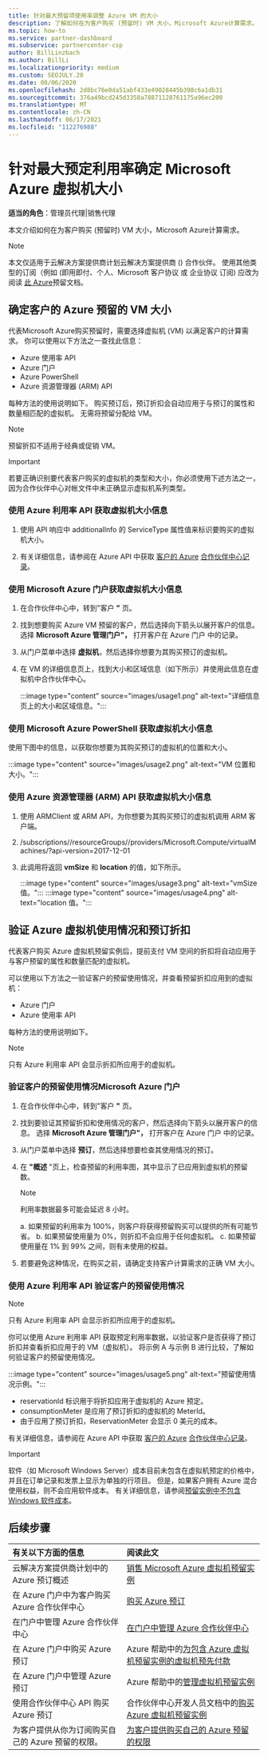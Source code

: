 ```yaml
---
title: 针对最大预留项使用率调整 Azure VM 的大小
description: 了解如何在为客户购买 (预留时) VM 大小，Microsoft Azure计算需求。
ms.topic: how-to
ms.service: partner-dashboard
ms.subservice: partnercenter-csp
author: BillLinzbach
ms.author: BillLi
ms.localizationpriority: medium
ms.custom: SEOJULY.20
ms.date: 08/06/2020
ms.openlocfilehash: 2d8bc76e0da51abf433e49028445b398c6a1db31
ms.sourcegitcommit: 376a49bcd245d3358a78871128761175a96ec200
ms.translationtype: MT
ms.contentlocale: zh-CN
ms.lasthandoff: 06/17/2021
ms.locfileid: "112276988"
---
```

# <a name="microsoft-azure-vm-sizing-for-maximum-reservation-usage"></a>针对最大预定利用率确定 Microsoft Azure 虚拟机大小

**适当的角色**：管理员代理|销售代理

本文介绍如何在为客户购买 (预留时) VM 大小，Microsoft Azure计算需求。
 
> [!NOTE]
> 本文仅适用于云解决方案提供商计划云解决方案提供商 () 合作伙伴。 使用其他类型的订阅（例如 (即用即付、个人、Microsoft 客户协议 或 企业协议 订阅) 应改为阅读 [此 Azure](/azure/cost-management-billing/reservations)预留文档。

## <a name="determine-the-vm-size-for-a-customers-azure-reservation"></a>确定客户的 Azure 预留的 VM 大小

代表Microsoft Azure购买预留时，需要选择虚拟机 (VM) 以满足客户的计算需求。 你可以使用以下方法之一查找此信息：

- Azure 使用率 API
- Azure 门户
- Azure PowerShell
- Azure 资源管理器 (ARM) API

每种方法的使用说明如下。 购买预订后，预订折扣会自动应用于与预订的属性和数量相匹配的虚拟机。 无需将预留分配给 VM。

>[!NOTE]
>预留折扣不适用于经典或促销 VM。

>[!IMPORTANT]
>若要正确识别要代表客户购买的虚拟机的类型和大小，你必须使用下述方法之一，因为合作伙伴中心对帐文件中未正确显示虚拟机系列类型。

### <a name="get-vm-sizing-information-using-the-azure-utilization-api"></a>使用 Azure 利用率 API 获取虚拟机大小信息

1. 使用 API 响应中 additionalInfo 的 ServiceType 属性值来标识要购买的虚拟机大小。

2. 有关详细信息，请参阅在 Azure API 中获取 [客户的 Azure](/partner-center/develop/get-a-customer-s-utilization-record-for-azure) [合作伙伴中心记录](/partner-center/develop/)。

### <a name="get-vm-sizing-information-using-the-microsoft-azure-portal"></a>使用 Microsoft Azure 门户获取虚拟机大小信息

1. 在合作伙伴中心中，转到"客户 **"** 页。

2. 找到想要购买 Azure VM 预留的客户，然后选择向下箭头以展开客户的信息。 选择 **Microsoft Azure 管理门户"，** 打开客户在 Azure 门户 中的记录。

3. 从门户菜单中选择 **虚拟机**，然后选择你想要为其购买预订的虚拟机。

4. 在 VM 的详细信息页上，找到大小和区域信息（如下所示）并使用此信息在虚拟机中合作伙伴中心。  

   :::image type="content" source="images/usage1.png" alt-text="详细信息页上的大小和区域信息。":::

### <a name="get-vm-sizing-information-using-microsoft-azure-powershell"></a>使用 Microsoft Azure PowerShell 获取虚拟机大小信息

使用下图中的信息，以获取你想要为其购买预订的虚拟机的位置和大小。 

:::image type="content" source="images/usage2.png" alt-text="VM 位置和大小。":::

### <a name="get-vm-sizing-information-using-the-azure-resource-manager-arm-api"></a>使用 Azure 资源管理器 (ARM) API 获取虚拟机大小信息

1. 使用 ARMClient 或 ARM API，为你想要为其购买预订的虚拟机调用 ARM 客户端。

2. /subscriptions/<Subscription ID>/resourceGroups/<Resource group name>/providers/Microsoft.Compute/virtualMachines/<VM Instance Name>?api-version=2017-12-01

3. 此调用将返回 **vmSize** 和 **location** 的值，如下所示。

    :::image type="content" source="images/usage3.png" alt-text="vmSize 值。":::
    :::image type="content" source="images/usage4.png" alt-text="location 值。":::

## <a name="verify-azure-vm-usage-and-reservation-discount"></a>验证 Azure 虚拟机使用情况和预订折扣

代表客户购买 Azure 虚拟机预留实例后，提前支付 VM 空间的折扣将自动应用于与客户预留的属性和数量匹配的虚拟机。

可以使用以下方法之一验证客户的预留使用情况，并查看预留折扣应用到的虚拟机：

- Azure 门户
- Azure 使用率 API

每种方法的使用说明如下。

>[!NOTE]
>只有 Azure 利用率 API 会显示折扣所应用于的虚拟机。  

### <a name="verify-the-customers-reservation-usage-in-the-microsoft-azure-portal"></a>验证客户的预留使用情况Microsoft Azure 门户

1. 在合作伙伴中心中，转到"客户 **"** 页。

2. 找到要验证其预留折扣和使用情况的客户，然后选择向下箭头以展开客户的信息。 选择 **Microsoft Azure 管理门户"，** 打开客户在 Azure 门户 中的记录。
3. 从门户菜单中选择 **预订**，然后选择想要检查其使用情况的预订。
4. 在 **"概述** "页上，检查预留的利用率图，其中显示了已应用到虚拟机的预留数。

    >[!NOTE]
    >利用率数据最多可能会延迟 8 小时。

    a. 如果预留的利用率为 100%，则客户将获得预留购买可以提供的所有可能节省。
    b. 如果预留使用量为 0%，则折扣不会应用于任何虚拟机。
    c. 如果预留使用量在 1% 到 99% 之间，则有未使用的权益。

5. 若要避免这种情况，在购买之前，请确定支持客户计算需求的正确 VM 大小。

### <a name="verify-the-customers-reservation-usage-with-the-azure-utilization-api"></a>使用 Azure 利用率 API 验证客户的预留使用情况

>[!NOTE]
>只有 Azure 利用率 API 会显示折扣所应用于的虚拟机。  

你可以使用 Azure 利用率 API 获取预定利用率数据，以验证客户是否获得了预订折扣并查看折扣应用于的 VM（虚拟机）。 将示例 A 与示例 B 进行比较，了解如何验证客户的预留使用情况。

:::image type="content" source="images/usage5.png" alt-text="预留使用情况示例。":::

- reservationId 标识用于将折扣应用于虚拟机的 Azure 预定。
- consumptionMeter 是应用了预订折扣的虚拟机的 MeterId。
- 由于应用了预订折扣，ReservationMeter 会显示 0 美元的成本。

有关详细信息，请参阅在 Azure API 中获取 [客户的 Azure](/partner-center/develop/get-a-customer-s-utilization-record-for-azure) [合作伙伴中心记录](/partner-center/develop/)。

>[!IMPORTANT]
>软件（如 Microsoft Windows Server）成本目前未包含在虚拟机预定的价格中，并且在订单记录和发票上显示为单独的行项目。 但是，如果客户拥有 Azure 混合使用权益，则不会应用软件成本。 有关详细信息，请参阅[预留实例中不包含 Windows 软件成本](/azure/billing/billing-reserved-instance-windows-software-costs)。  

## <a name="next-steps"></a>后续步骤

|**有关以下方面的信息**   |**阅读此文**    |
|:-----------------------------|:-----------------|
|云解决方案提供商计划中的 Azure 预订概述  | [销售 Microsoft Azure 虚拟机预留实例](azure-reservations.md)
|在 Azure 门户中为客户购买 Azure 合作伙伴中心   | [购买 Azure 预订](azure-reservations-buying.md)
|在门户中管理 Azure 合作伙伴中心 | [在门户中管理 Azure 合作伙伴中心](azure-reservations-manage.md)
|在 Azure 门户中购买 Azure 预订 | Azure 帮助中的[为包含 Azure 虚拟机预留实例的虚拟机预先付款](/azure/virtual-machines/windows/prepay-reserved-vm-instances) |
|在 Azure 门户中管理 Azure 预订   | Azure 帮助中的[管理虚拟机预留实例](/azure/billing/billing-manage-reserved-vm-instance)  |
|使用合作伙伴中心 API 购买 Azure 预订 | 合作伙伴中心开发人员文档中的[购买 Azure 虚拟机预留实例](/partner-center/develop/purchase-azure-reservations)   |
|为客户提供从你为订阅购买自己的 Azure 预留的权限。 | [为客户提供购买自己的 Azure 预留的权限](give-customers-permission.md)   |